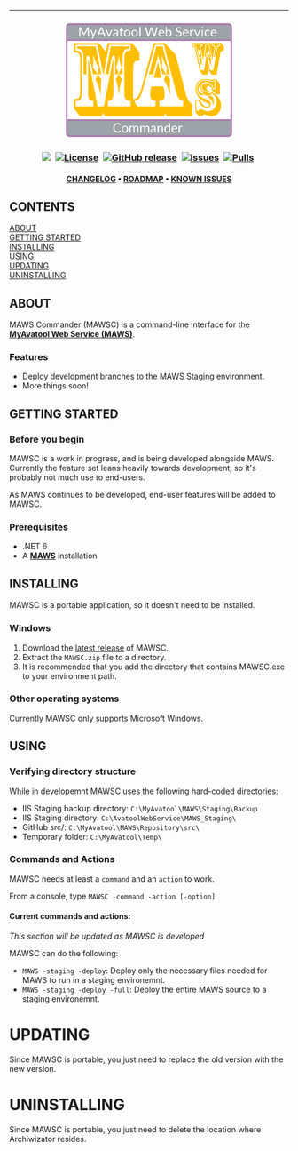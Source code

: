 <!--
  GitHub repository template (b210103)
  https://github.com/APrettyCoolProgram/my-development-environment/tree/master/templates/github/
-->

***

<h3 align="center">

  <img src="Resource/Logo/MAWSC-logo-512x350.png" alt="MAWSC logo" width="300">
  <br>

</h3>

<h3 align="center">

  <img src="https://img.shields.io/badge/status-active-brightgreen?style=flat-square">&nbsp;
  [![License](https://img.shields.io/github/license/spectrum-health-systems/MAWSC?style=flat-square)](https://www.apache.org/licenses/LICENSE-2.0)&nbsp;
  [![GitHub release](https://img.shields.io/github/v/release/spectrum-health-systems/MAWSC?style=flat-square)](https://github.com/spectrum-health-systems/MAWSC/releases)&nbsp;
  [![Issues](https://img.shields.io/github/issues/spectrum-health-systems/MAWSC?style=flat-square)](https://github.com/spectrum-health-systems/MAWSC/issues)&nbsp;
  [![Pulls](https://img.shields.io/github/issues-pr/spectrum-health-systems/MAWSC?style=flat-square)](https://github.com/spectrum-health-systems/MAWSC/pulls)&nbsp;

</h3>

<h4 align="center">

  [CHANGELOG](doc/CHANGELOG.md)&nbsp;&bull;&nbsp;[ROADMAP](doc/ROADMAP.md)&nbsp;&bull;&nbsp;[KNOWN ISSUES](doc/KNOWN-ISSUES.md)
  <br>

</h4>

  ## CONTENTS
  [ABOUT](#about)<br>
  [GETTING STARTED](#getting-started)<br>
  [INSTALLING](#installing)<br>
  [USING](#using)<br>
  [UPDATING](#updating)<br>
  [UNINSTALLING](#uninstalling)<br>

## ABOUT

MAWS Commander (MAWSC) is a command-line interface for the [**MyAvatool Web Service (MAWS)**](https://github.com/spectrum-health-systems/MAWS).

### Features

* Deploy development branches to the MAWS Staging environment.
* More things soon!

## GETTING STARTED

### Before you begin

MAWSC is a work in progress, and is being developed alongside MAWS. Currently the feature set leans heavily towards development, so it's probably not much use to end-users.

As MAWS continues to be developed, end-user features will be added to MAWSC.

### Prerequisites

* .NET 6
* A [**MAWS**](https://github.com/spectrum-health-systems/MAWS) installation

## INSTALLING

MAWSC is a portable application, so it doesn't need to be installed.

### Windows

1. Download the [latest release](https://github.com/spectrum-health-systems/MAWSC/releases) of MAWSC.
2. Extract the `MAWSC.zip` file to a directory.
3. It is recommended that you add the directory that contains MAWSC.exe to your environment path.

### Other operating systems

Currently MAWSC only supports Microsoft Windows.

## USING

### Verifying directory structure
While in developemnt MAWSC uses the following hard-coded directories:

* IIS Staging backup directory: `C:\MyAvatool\MAWS\Staging\Backup`
* IIS Staging directory: `C:\AvatoolWebService\MAWS_Staging\`
* GitHub src/: `C:\MyAvatool\MAWS\Repository\src\`
* Temporary folder: `C:\MyAvatool\Temp\`

### Commands and Actions

MAWSC needs at least a `command` and an `action` to work.

From a console, type `MAWSC -command -action [-option]`

#### Current commands and actions:

*This section will be updated as MAWSC is developed*

MAWSC can do the following:

* `MAWS -staging -deploy`: Deploy only the necessary files needed for MAWS to run in a staging environemnt.
* `MAWS -staging -deploy -full`: Deploy the entire MAWS source to a staging environemnt.

# UPDATING

Since MAWSC is portable, you just need to replace the old version with the new version.

# UNINSTALLING

Since MAWSC is portable, you just need to delete the location where Archiwizator resides.